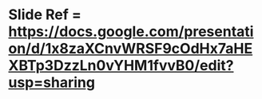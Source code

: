 # Slide Ref = <https://docs.google.com/presentation/d/1x8zaXCnvWRSF9cOdHx7aHEXBTp3DzzLn0vYHM1fvvB0/edit?usp=sharing>
